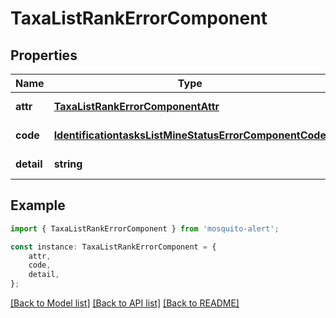# TaxaListRankErrorComponent


## Properties

Name | Type | Description | Notes
------------ | ------------- | ------------- | -------------
**attr** | [**TaxaListRankErrorComponentAttr**](TaxaListRankErrorComponentAttr.md) |  | [default to undefined]
**code** | [**IdentificationtasksListMineStatusErrorComponentCode**](IdentificationtasksListMineStatusErrorComponentCode.md) |  | [default to undefined]
**detail** | **string** |  | [default to undefined]

## Example

```typescript
import { TaxaListRankErrorComponent } from 'mosquito-alert';

const instance: TaxaListRankErrorComponent = {
    attr,
    code,
    detail,
};
```

[[Back to Model list]](../README.md#documentation-for-models) [[Back to API list]](../README.md#documentation-for-api-endpoints) [[Back to README]](../README.md)
